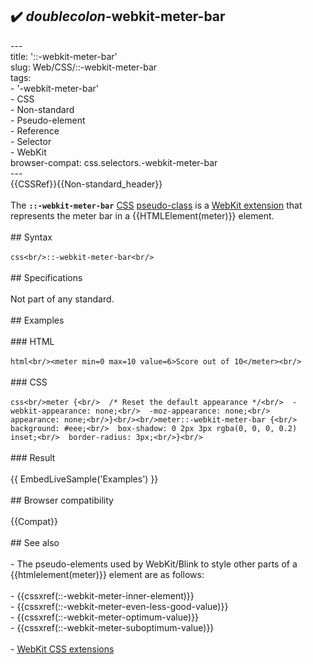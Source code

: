 ## ✔️ _doublecolon_-webkit-meter-bar 
 ---<br/>title: '::-webkit-meter-bar'<br/>slug: Web/CSS/::-webkit-meter-bar<br/>tags:<br/>  - '-webkit-meter-bar'<br/>  - CSS<br/>  - Non-standard<br/>  - Pseudo-element<br/>  - Reference<br/>  - Selector<br/>  - WebKit<br/>browser-compat: css.selectors.-webkit-meter-bar<br/>---<br/>{{CSSRef}}{{Non-standard_header}}<br/><br/>The **`::-webkit-meter-bar`** [CSS](/en-US/docs/Web/CSS) [pseudo-class](/en-US/docs/Glossary/Pseudo-class) is a [WebKit extension](/en-US/docs/Web/CSS/WebKit_Extensions) that represents the meter bar in a {{HTMLElement(meter)}} element.<br/><br/>## Syntax<br/><br/>```css<br/>::-webkit-meter-bar<br/>```<br/><br/>## Specifications<br/><br/>Not part of any standard.<br/><br/>## Examples<br/><br/>### HTML<br/><br/>```html<br/><meter min=0 max=10 value=6>Score out of 10</meter><br/>```<br/><br/>### CSS<br/><br/>```css<br/>meter {<br/>  /* Reset the default appearance */<br/>  -webkit-appearance: none;<br/>  -moz-appearance: none;<br/>  appearance: none;<br/>}<br/><br/>meter::-webkit-meter-bar {<br/>  background: #eee;<br/>  box-shadow: 0 2px 3px rgba(0, 0, 0, 0.2) inset;<br/>  border-radius: 3px;<br/>}<br/>```<br/><br/>### Result<br/><br/>{{ EmbedLiveSample('Examples') }}<br/><br/>## Browser compatibility<br/><br/>{{Compat}}<br/><br/>## See also<br/><br/>- The pseudo-elements used by WebKit/Blink to style other parts of a {{htmlelement(meter)}} element are as follows:<br/><br/>  - {{cssxref(::-webkit-meter-inner-element)}}<br/>  - {{cssxref(::-webkit-meter-even-less-good-value)}}<br/>  - {{cssxref(::-webkit-meter-optimum-value)}}<br/>  - {{cssxref(::-webkit-meter-suboptimum-value)}}<br/><br/>- [WebKit CSS extensions](/en-US/docs/Web/CSS/WebKit_Extensions)<br/>